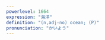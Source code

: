 ```yaml
---
powerlevel: 1664
expression: "海洋"
definition: "(n,adj-no) ocean; (P)"
pronunciation: "かいよう"
---
```

